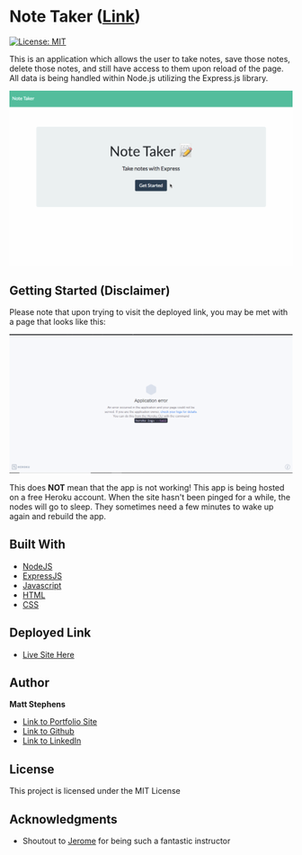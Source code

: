 # Note Taker **([Link](https://mstephen19.github.io/newestPortfolio))**

[![License: MIT](https://img.shields.io/badge/License-MIT-yellow.svg)](https://opensource.org/licenses/MIT)

This is an application which allows the user to take notes, save those notes, delete those notes, and still have access to them upon reload of the page. All data is being handled within Node.js utilizing the Express.js library.

![Image](./public/assets/images/deployDemo.gif)

## Getting Started (Disclaimer)

Please note that upon trying to visit the deployed link, you may be met with a page that looks like this:

![Image](./public/assets/images/appError.png)

This does **NOT** mean that the app is not working! This app is being hosted on a free Heroku account. When the site hasn't been pinged for a while, the nodes will go to sleep. They sometimes need a few minutes to wake up again and rebuild the app.

## Built With

* [NodeJS](https://nodejs.org/en/)
* [ExpressJS](https://expressjs.com/en/)
* [Javascript](https://developer.mozilla.org/en-US/docs/Web/JavaScript)
* [HTML](https://developer.mozilla.org/en-US/docs/Web/HTML)
* [CSS](https://developer.mozilla.org/en-US/docs/Web/CSS)

## Deployed Link

* [Live Site Here](https://salty-plateau-23106.herokuapp.com/)

## Author

**Matt Stephens** 

- [Link to Portfolio Site](https://mstephen19.github.io/newestPortfolio)
- [Link to Github](https://github.com/mstephen19)
- [Link to LinkedIn](https://www.linkedin.com/mstephen19)

## License

This project is licensed under the MIT License

## Acknowledgments

* Shoutout to [Jerome](https://www.linkedin.com/in/jeromechenette/) for being such a fantastic instructor